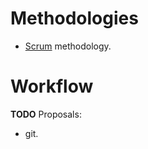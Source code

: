 # Methodologies

* [Scrum](https://github.com/Catacrockers/WikiTocha/blob/master/en/workflow/scrum.md) methodology.

# Workflow

**TODO** Proposals:

* git.
